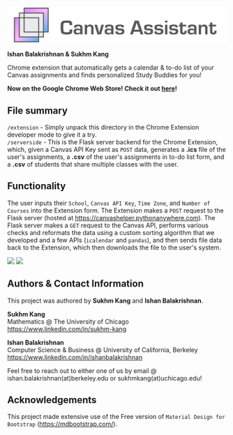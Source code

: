 <img src="https://github.com/SukhmKang/canvas-assistant/blob/main/Screenshots/CanvasAssistantNavbar.png" width="600">

**Ishan Balakrishnan & Sukhm Kang**

Chrome extension that automatically gets a calendar &amp; to-do list of your Canvas assignments and finds personalized Study Buddies for you!

**Now on the Google Chrome Web Store! Check it out [here](https://chrome.google.com/webstore/detail/canvas-assistant/ikabnodlfakajogmdoojofebcejmjlll?hl=en-US)!**

## File summary

```/extension``` - Simply unpack this directory in the Chrome Extension developer mode to give it a try. \
```/serverside``` - This is the Flask server backend for the Chrome Extension, which, given a Canvas API Key sent as ```POST``` data, generates a **.ics** file of the user's assignments, a **.csv** of the user's assignments in to-do list form, and a **.csv** of students that share multiple classes with the user. 

## Functionality

The user inputs their ```School```, ```Canvas API Key```, ```Time Zone```, and ```Number of Courses``` into the Extension form. The Extension makes a ```POST``` request to the Flask server (hosted at https://canvashelper.pythonanywhere.com). The Flask server makes a ```GET``` request to the Canvas API, performs various checks and reformats the data using a custom sorting algorithm that we developed and a few APIs (```icalendar``` and ```pandas```), and then sends file data back to the Extension, which then downloads the file to the user's system.

<img src="https://github.com/SukhmKang/canvas-assistant/blob/main/Screenshots/ezgif.com-gif-maker%20(4).gif" width="600">

<img src="https://github.com/SukhmKang/canvas-assistant/blob/main/Screenshots/Screen%20Shot%202022-03-21%20at%202.53.09%20PM.png" width="600">

## Authors & Contact Information

This project was authored by **Sukhm Kang** and **Ishan Balakrishnan**.

**Sukhm Kang**\
Mathematics @ The University of Chicago\
https://www.linkedin.com/in/sukhm-kang


**Ishan Balakrishnan**\
Computer Science & Business @ University of California, Berkeley\
https://www.linkedin.com/in/ishanbalakrishnan

Feel free to reach out to either one of us by email @ ishan.balakrishnan(at)berkeley.edu or sukhmkang(at)uchicago.edu! 

## Acknowledgements

This project made extensive use of the Free version of ```Material Design for Bootstrap``` (https://mdbootstrap.com/).
